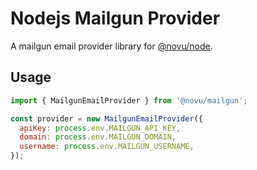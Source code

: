 # Nodejs Mailgun Provider

A mailgun email provider library for [@novu/node](https://github.com/novuhq/novu).

## Usage

```javascript
import { MailgunEmailProvider } from '@novu/mailgun';

const provider = new MailgunEmailProvider({
  apiKey: process.env.MAILGUN_API_KEY,
  domain: process.env.MAILGUN_DOMAIN,
  username: process.env.MAILGUN_USERNAME,
});
```
